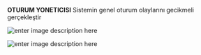 **OTURUM YONETICISI**
Sistemin genel oturum olaylarını gecikmeli gerçekleştir

![enter image description here](https://github.com/serdaraltin/Oturum-Yoneticisi/blob/master/Oturum%20Y%C3%B6neticisi/bin/Debug/ScreenShot-1.png)

![enter image description here](https://github.com/serdaraltin/Oturum-Yoneticisi/blob/master/Oturum%20Y%C3%B6neticisi/bin/Debug/ScreenShot-2.png)
<!--stackedit_data:
eyJoaXN0b3J5IjpbMTYwNTQ0ODM4MCwtMTQ1MjM3MzY3XX0=
-->